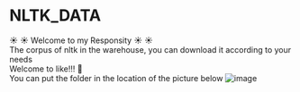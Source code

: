 # NLTK_DATA

:sunny: :sunny: Welcome to my Responsity :sunny: :sunny:  
The corpus of nltk in the warehouse, you can download it according to your needs  
Welcome to like!!! 👀  
You can put the folder in the location of the picture below
![image](https://img2020.cnblogs.com/blog/2006461/202106/2006461-20210620225628282-2134662371.png)
